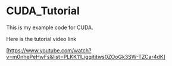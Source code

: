 # CUDA_Tutorial
This is my example code for CUDA.

Here is the tutorial video link

[https://www.youtube.com/watch?v=m0nhePeHwFs&list=PLKK11Ligqititws0ZOoGk3SW-TZCar4dK]
